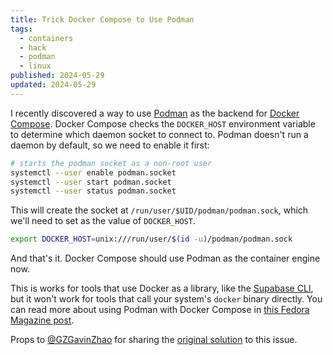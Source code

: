 ```yaml
---
title: Trick Docker Compose to Use Podman
tags:
  - containers
  - hack
  - podman
  - linux
published: 2024-05-29
updated: 2024-05-29
---
```


I recently discovered a way to use [Podman](https://podman.io/) as the backend for [Docker Compose](https://docs.docker.com/compose/). Docker Compose checks the `DOCKER_HOST` environment variable to determine which daemon socket to connect to. Podman doesn't run a daemon by default, so we need to enable it first:

```bash
# starts the podman socket as a non-root user
systemctl --user enable podman.socket
systemctl --user start podman.socket
systemctl --user status podman.socket
```

This will create the socket at `/run/user/$UID/podman/podman.sock`, which we'll need to set as the value of `DOCKER_HOST`.

```bash
export DOCKER_HOST=unix:///run/user/$(id -u)/podman/podman.sock
```

And that's it. Docker Compose should use Podman as the container engine now.

This is works for tools that use Docker as a library, like the [Supabase CLI](https://github.com/supabase/cli/), but it won't work for tools that call your system's `docker` binary directly. You can read more about using Podman with Docker Compose in [this Fedora Magazine post](https://fedoramagazine.org/use-docker-compose-with-podman-to-orchestrate-containers-on-fedora/).

Props to [@GZGavinZhao](https://github.com/GZGavinZhao) for sharing the [original solution](https://github.com/supabase/cli/issues/265#issuecomment-1331492583) to this issue.

